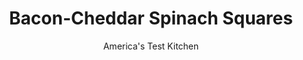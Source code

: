 ---
layout: ../../layouts/MarkdownPostLayout.astro
title: Bacon-Cheddar Spinach Squares
author: America's Test Kitchen
pubDate: 2023-03-15
description: "We loved the simple method for making these cheesy hors d’oeuvres, but the flavor left us cold. Could we deepen the taste without complicating the process?"
image_url: https://res.cloudinary.com/hksqkdlah/image/upload/ar_1:1,c_fill,dpr_2.0,f_auto,fl_lossy.progressive.strip_profile,g_faces:auto,q_auto:low,w_344/10218_sfs-spinachsquaresv2-16
tags: ["Appetizers","Cook's Extras"]
calories: 3415
protein: 5
carbohydrates: 5
fats: 
fiber: 
ingredients: ["6 slices, bacon","1 cup (5 ounces) plus 2 tablespoons, all-purpose flour","1 teaspoon, baking powder","3/4 teaspoon, salt","1/2 teaspoon, pepper","1/4 teaspoon, cayenne","1 cup, low-sodium chicken broth","3 , large eggs","1 1/4 pounds, frozen chopped spinach, thawed and squeezed dry","12 ounces, sharp cheddar cheese, shredded (3 cups)","1 , onion, chopped fine","2 , garlic cloves, minced","1 ounce, Parmesan cheese, grated (1/2 cup)"]
serves: 32
time: "1¼ hours, plus 20 minutes cooling"
instructions: ["Adjust oven rack to upper-middle position and heat oven to 375 degrees. Spray 13 by 9-inch baking dish with vegetable oil spray. Cook bacon in 12-inch nonstick skillet over medium heat until crispy, 5 to 7 minutes; transfer to paper towel–lined plate. When bacon is cool enough to handle, finely chop and set aside.","Whisk flour, baking powder, salt, pepper, and cayenne together in bowl. Add broth and eggs and whisk until smooth. Stir in spinach, cheddar, onion, bacon, and garlic until combined.","Transfer mixture to prepared baking dish and sprinkle with Parmesan. Bake until browned on top and bubbling around edges, 40 to 45 minutes. Let cool in pan for 20 minutes. Cut into 32 equal-size squares and transfer to platter. Serve warm."]
nutrition: ["145 mg Potassium","115 mg Phosphorus","132 mg Calcium","20 mg Magnesium","170 mg Sodium","6 g Fat","2 g Monounsaturated","5 mg Vitamin C","33 mg Cholesterol","3 g Saturated","7 µg Folic acid","41 µg Folate (food)","86 µg Vitamin K","38 g Water","5 g Carbs","54 µg Folate equivalent (total)","5 g Protein","124 µg Vitamin A","106 kcal Energy","3415 calories"]
notes: "You can thaw the spinach in the microwave or overnight in the refrigerator. To squeeze the spinach dry, place it in a clean dish towel, gather the edges, and wring it out. Cooled Spinach Squares can be refrigerated for up to 24 hours and reheated, covered in foil, in a 375-degree oven."
---
